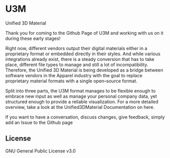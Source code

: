 # U3M
Unified 3D Material

Thank you for coming to the Github Page of U3M and working with us on it during these early stages!

Right now, different vendors output their digital materials either in a proprietary format or embedded directly in their styles. And while various integrations already exist, there is a steady conversion that has to take place, different file types to manage and still a lot of incompatibility. Therefore, the Unified 3D Material is being developed as a bridge between software vendors in the Apparel industry with the goal to replace proprietary material formats with a single open–source format.

Split into three parts, the U3M format manages to be flexible enough to embrace new input as well as manage your personal company data, yet structured enough to provide a reliable visualization. For a more detailed overview, take a look at the Unified3DMaterial Documentation on here. 

If you want to have a conversation, discuss changes, give feedback, simply add an Issue to the Github page

## License

GNU General Public License v3.0 


